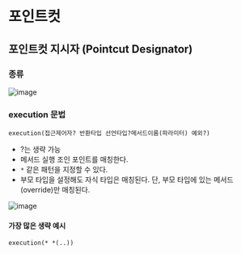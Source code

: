# 포인트컷

## 포인트컷 지시자 (Pointcut Designator)

### 종류
![image](https://user-images.githubusercontent.com/48814463/209236029-14ebcb49-3d50-4ffe-8874-fcac74f79286.png)

### execution 문법
`execution(접근제어자? 반환타입 선언타입?메서드이름(파라미터) 예외?)`
 * ?는 생략 가능
 * 메서드 실행 조인 포인트를 매칭한다.
 * `*` 같은 패턴을 지정할 수 있다.
 * 부모 타입을 설정해도 자식 타입은 매칭된다. 단, 부모 타입에 있는 메서드 (override)만 매칭된다.

![image](https://user-images.githubusercontent.com/48814463/209296520-3f55c7fd-50ae-4ff8-930c-8e2b204d978b.png)


#### 가장 많은 생략 예시
`execution(* *(..))`
